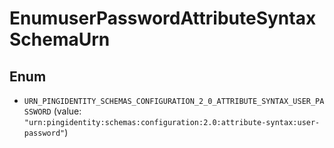 

# EnumuserPasswordAttributeSyntaxSchemaUrn

## Enum


* `URN_PINGIDENTITY_SCHEMAS_CONFIGURATION_2_0_ATTRIBUTE_SYNTAX_USER_PASSWORD` (value: `"urn:pingidentity:schemas:configuration:2.0:attribute-syntax:user-password"`)




